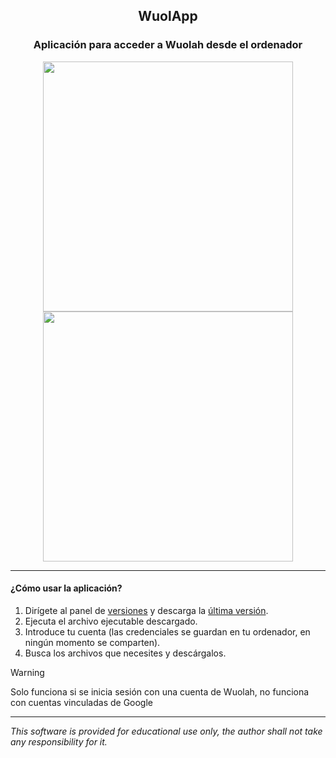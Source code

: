 <h2 align="center">
  WuolApp
</h2>

<h3 align="center">
  Aplicación para acceder a Wuolah desde el ordenador
</h3>

<p align="center">
  <img src="https://i.imgur.com/PVjytYx.png" width=400 />
  <img src="https://i.imgur.com/kVHUFuR.png" width=400 />
</p>

---

<h4>
  ¿Cómo usar la aplicación?
</h4>

1. Dirígete al panel de [versiones](https://github.com/amoraschi/WuolApp/releases) y descarga la [última versión](https://github.com/amoraschi/WuolApp/releases/latest).
2. Ejecuta el archivo ejecutable descargado.
3. Introduce tu cuenta (las credenciales se guardan en tu ordenador, en ningún momento se comparten).
4. Busca los archivos que necesites y descárgalos.

> [!WARNING]
> Solo funciona si se inicia sesión con una cuenta de Wuolah, no funciona con cuentas vinculadas de Google

---

_This software is provided for educational use only, the author shall not take any responsibility for it._
